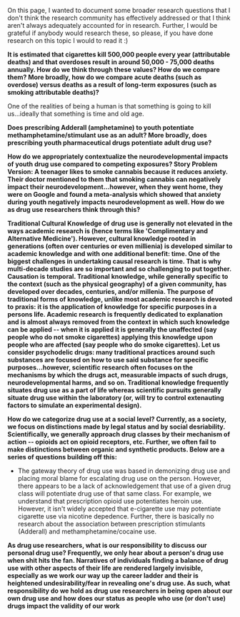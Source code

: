 <!--- Open Questions --->

On this page, I wanted to document some broader research questions that I don't think the research community has effectively addressed or that I think aren't always adequately accounted for in research. Further, I would be grateful if anybody would research these, so please, if you have done research on this topic I would to read it :)

**It is estimated that cigarettes kill 500,000 people every year (attributable deaths) and that overdoses result in around 50,000 - 75,000 deaths annually. How do we think through these values? How do we compare them? More broadly, how do we compare acute deaths (such as overdose) versus deaths as a result of long-term exposures (such as smoking attributable deaths)?**

One of the realities of being a human is that something is going to kill us...ideally that something is time and old age. 

**Does prescribing Adderall (amphetamine) to youth potentiate methamphetamine/stimulant use as an adult? More broadly, does prescribing youth pharmaceutical drugs potentiate adult drug use?**

**How do we appropriately contextualize the neurodevelopmental impacts of youth drug use compared to competing exposures? Story Problem Version: A teenager likes to smoke cannabis because it reduces anxiety. Their doctor mentioned to them that smoking cannabis can negatively impact their neurodevelopment...however, when they went home, they were on Google and found a meta-analysis which showed that anxiety during youth negatively impacts neurodevelopment as well. How do we as drug use researchers think through this?**

**Traditional Cultural Knowledge of drug use is generally not elevated in the ways academic research is (hence terms like 'Complimentary and Alternative Medicine'). However, cultural knowledge rooted in generations (often over centuries or even millienia) is developed similar to academic knowledge and with one additional benefit: time. One of the biggest challenges in undertaking causal research is time. That is why multi-decade studies are so important and so challenging to put together. Causation is temporal. Traditional knowledge, while generally specific to the context (such as the physical geography) of a given community, has developed over decades, centuries, and/or millenia. The purpose of traditional forms of knowledge, unlike most academic research is devoted to praxis: it is the application of knowledge for specific purposes in a persons life. Academic research is frequently dedicated to explanation and is almost always removed from the context in which such knowledge can be applied -- when it is applied it is generally the unaffected (say people who do not smoke cigarettes) applying this knowledge upon people who are affected (say people who do smoke cigarettes). Let us consider psychodelic drugs: many traditional practices around such substances are focused on how to use said substance for specific purposes...however, scientific research often focuses on the mechanisms by which the drugs act, measurable impacts of such drugs, neurodevelopmental harms, and so on. Traditional knowledge frequently situates drug use as a part of life whereas scientific pursuits generally situate drug use within the laboratory (or, will try to control extenauting factors to simulate an experimental design).**

**How do we categorize drug use at a social level? Currently, as a society, we focus on distinctions made by legal status and by social desriability. Scientifically, we generally approach drug classes by their mechanism of action -- opioids act on opioid receptors, etc. Further, we often fail to make distinctions between organic and synthetic products. Below are a series of questions building off this:**

- The gateway theory of drug use was based in demonizing drug use and placing moral blame for escalating drug use on the person. However, there appears to be a lack of acknowledgement that use of a given drug class will potentiate drug use of that same class. For example, we understand that prescription opioid use potentiates heroin use. However, it isn't widely accepted that e-cigarette use may potentiate cigarette use via nicotine depedence. Further, there is basically no research about the association between prescription stimulants (Adderall) and methamphetamine/cocaine use.

**As drug use researchers, what is our responsibility to discuss our personal drug use? Frequently, we only hear about a person's drug use when shit hits the fan. Narratives of individuals finding a balance of drug use with other aspects of their life are rendered largely invisible, especially as we work our way up the career ladder and their is heightened undesirability/fear in revealing one's drug use. As such, what responsibility do we hold as drug use researchers in being open about our own drug use and how does our status as people who use (or don't use) drugs impact the validity of our work**






